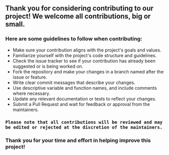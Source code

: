 ## Thank you for considering contributing to our project! We welcome all contributions, big or small.

### Here are some guidelines to follow when contributing:

- Make sure your contribution aligns with the project's goals and values.
- Familiarize yourself with the project's code structure and guidelines.
- Check the issue tracker to see if your contribution has already been suggested or is being worked on.
- Fork the repository and make your changes in a branch named after the issue or feature.
- Write clear commit messages that describe your changes.
- Use descriptive variable and function names, and include comments where necessary.
- Update any relevant documentation or tests to reflect your changes.
- Submit a Pull Request and wait for feedback or approval from the maintainers.

### `Please note that all contributions will be reviewed and may be edited or rejected at the discretion of the maintainers.`

### Thank you for your time and effort in helping improve this project!
